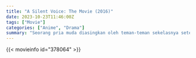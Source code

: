 ```yaml
---
title: "A Silent Voice: The Movie (2016)"
date: 2023-10-23T11:46:00Z
tags: ["Movie"]
categories: ["Anime", "Drama"]
summary: "Seorang pria muda diasingkan oleh teman-teman sekelasnya setelah dia menindas seorang gadis tunarungu hingga dia menjauh. Bertahun-tahun kemudian, dia memulai jalan penebusan."
---
```


<mux-player stream-type="on-demand"
src="https://kp3d-my.sharepoint.com/personal/ryoo_kp3d_onmicrosoft_com/_layouts/15/download.aspx?share=EU-jHsY2-45CvVc9Hldyg7IBRBLDaPunnlcBGGbzqXCAfw" prefer-playback="mse" controls>

</mux-player>


{{< movieinfo id="378064" >}}

<script src="https://cdn.jsdelivr.net/npm/@mux/mux-player"></script>

 <script type="application/ld+json ">
{
"@context": "https://schema.org/",
"@type": "VideoObject",
"name": "A Silent Voice: The Movie (2016)",
"contentUrl": "https://stream.mux.com/goptiG5ysmWHkYYr5gb4zrjIt47E3I37cY6G8nKDXYM.m3u8",
"thumbnailUrl": "https://www.themoviedb.org/t/p/original/fpdtJXj8xstGbdrPQAcCDAsdg7X.jpg?width=314&fit_mode=preserve&time=25",
"uploadDate": "2023-10-23T11:46:00Z",
}

</script>